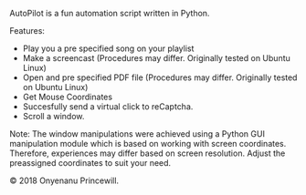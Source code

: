 AutoPilot is a fun automation script written in Python.

Features:
- Play you a pre specified song on your playlist
- Make a screencast (Procedures may differ. Originally tested on Ubuntu Linux)
- Open and pre specified PDF file (Procedures may differ. Originally tested on Ubuntu Linux)
- Get Mouse Coordinates
- Succesfully send a virtual click to reCaptcha.
- Scroll a window.

Note: The window manipulations were achieved using a Python GUI manipulation module which is based on working with screen coordinates.
Therefore, experiences may differ based on screen resolution. Adjust the preassigned coordinates to suit your need.

© 2018 Onyenanu Princewill.
